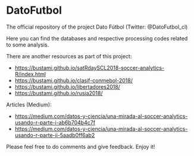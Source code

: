 # DatoFutbol
The official repository of the project Dato Fútbol (Twitter: @DatoFutbol_cl)

Here you can find the databases and respective processing codes related to some analysis.

There are another resources as part of this project:

* https://bustami.github.io/satRdaySCL2018-soccer-analytics-R/index.html
* https://bustami.github.io/clasif-conmebol-2018/
* https://bustami.github.io/libertadores2018/
* https://bustami.github.io/rusia2018/

Articles (Medium):

* https://medium.com/datos-y-ciencia/una-mirada-al-soccer-analytics-usando-r-parte-i-ab6b704b4c7f
* https://medium.com/datos-y-ciencia/una-mirada-al-soccer-analytics-usando-r-parte-ii-5aadb0ff6ab2

Please feel free to do comments and give feedback.
Enjoy it!
